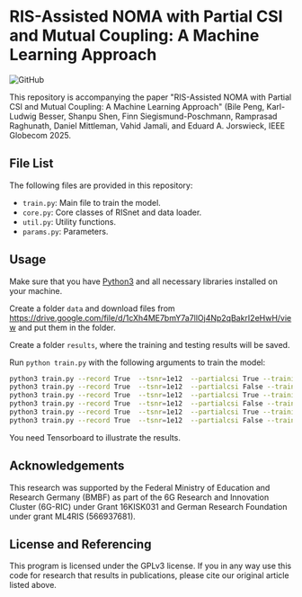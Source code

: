 # RIS-Assisted NOMA with Partial CSI and Mutual Coupling: A Machine Learning Approach

![GitHub](https://img.shields.io/github/license/bilepeng/risnet_noma_partial_csi)

This repository is accompanying the paper "RIS-Assisted NOMA with Partial CSI and Mutual Coupling: A Machine Learning Approach" (Bile Peng,
Karl-Ludwig Besser, Shanpu Shen, Finn Siegismund-Poschmann, Ramprasad Raghunath, Daniel Mittleman, Vahid Jamali, and Eduard A. Jorswieck, IEEE Globecom 2025.


## File List

The following files are provided in this repository:

- `train.py`: Main file to train the model.
- `core.py`: Core classes of RISnet and data loader.
- `util.py`: Utility functions.
- `params.py`: Parameters.



## Usage

Make sure that you have [Python3](https://www.python.org/downloads/) and all
necessary libraries installed on your machine.

Create a folder `data` and download files from https://drive.google.com/file/d/1cXh4ME7bmY7a7llOj4Np2qBakrI2eHwH/view
and put them in the folder.

Create a folder `results`, where the training and testing results will be saved.

Run `python train.py` with the following arguments to train the model:

```bash
python3 train.py --record True  --tsnr=1e12  --partialcsi True --trainingchannelpath data/channels_ris_rx_training.pt --testingchannelpath data/channels_ris_rx_testing.pt --name partial_0
python3 train.py --record True  --tsnr=1e12  --partialcsi False --trainingchannelpath data/channels_ris_rx_training.pt --testingchannelpath data/channels_ris_rx_testing.pt --name full_0
python3 train.py --record True  --tsnr=1e12  --partialcsi True --trainingchannelpath data/channels_ris_rx_training_5e-5.pt --testingchannelpath data/channels_ris_rx_testing_5e-5.pt --name partial_p
python3 train.py --record True  --tsnr=1e12  --partialcsi False --trainingchannelpath data/channels_ris_rx_training_5e-5.pt --testingchannelpath data/channels_ris_rx_testing_5e-5.pt --name full_p
python3 train.py --record True  --tsnr=1e12  --partialcsi True --trainingchannelpath data/channels_ris_rx_training_iid.pt --testingchannelpath data/channels_ris_rx_testing_iid.pt --name partial_iid
python3 train.py --record True  --tsnr=1e12  --partialcsi False --trainingchannelpath data/channels_ris_rx_training_iid.pt --testingchannelpath data/channels_ris_rx_testing_iid.pt --name full_iid
```

You need Tensorboard to illustrate the results.


## Acknowledgements

This research was supported by the Federal Ministry of Education and Research
Germany (BMBF) as part of the 6G Research and Innovation Cluster (6G-RIC) under
Grant 16KISK031
and German Research Foundation under grant ML4RIS (566937681).


## License and Referencing
This program is licensed under the GPLv3 license. If you in any way use this
code for research that results in publications, please cite our original
article listed above.
